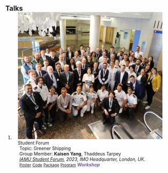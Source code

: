 <h2 id="Talks" style="margin: 2px 0px -15px;">Talks</h2>

<div class="publications">
<ol class="bibliography">

<li>
<div class="pub-row">

  <div class="col-sm-3 abbr" style="position: relative;padding-right: 15px;padding-left: 15px;">
    <img src="assets/img/IAMU-Forum.jpg" class="teaser img-fluid z-depth-1">
    <abbr class="badge">Student Forum</abbr>
  </div>

  <div class="col-sm-9" style="position: relative;padding-right: 15px;padding-left: 20px;">
    <div class="title">Topic: Greener Shipping</div>
    <div class="author">Group Member: <strong>Kaisen Yang</strong>, Thaddeus Tarpey</div>
    <div class="periodical"><em><a href="https://iamu-edu.org/student-forum-2023/" target="_blank">IAMU Student Forum</a>, 2023, IMO Headquarter, London, UK.</em></div>
    <div class="links">
      <a href="assets/files/TenHave2023.pdf" class="btn btn-sm z-depth-0" role="button" target="_blank" style="font-size:12px;">Poster</a>
      <a href="https://github.com/Hanchao-Zhang/K-Tensors" class="btn btn-sm z-depth-0" role="button" target="_blank" style="font-size:12px;">Code</a>
      <a href="https://pypi.org/project/KTensors/" class="btn btn-sm z-depth-0" role="button" target="_blank" style="font-size:12px;">Package</a>
      <a href="assets/files/TTH Program.pdf" class="btn btn-sm z-depth-0" role="button" target="_blank" style="font-size:12px;">Program</a>
      <strong><i style="color:#7b5aa6">Workshop</i></strong>
    </div>
  </div>
</div>
</li>
  
<br>

</ol>
</div> 
